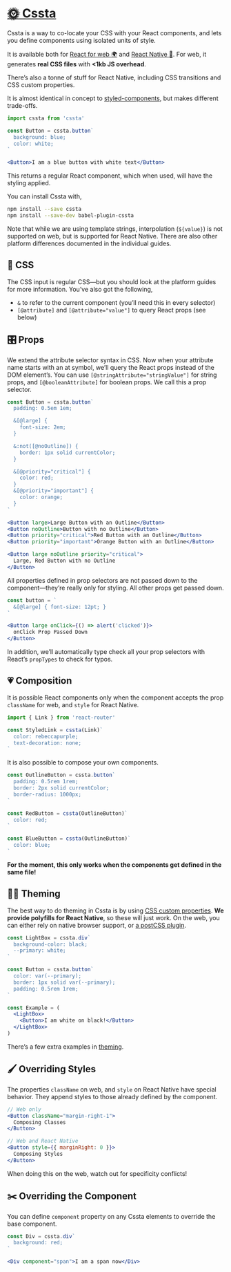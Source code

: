 # [🌞 Cssta](https://jacobp100.github.io/cssta)

Cssta is a way to co-locate your CSS with your React components, and lets you define components using isolated units of style.

It is available both for [React for web 🌍](https://jacobp100.github.io/cssta/web) and [React Native 📱](https://jacobp100.github.io/cssta/native). For web, it generates **real CSS files** with **<1kb JS overhead**.

There’s also a tonne of stuff for React Native, including CSS transitions and CSS custom properties.

It is almost identical in concept to [styled-components](https://github.com/styled-components/styled-components), but makes different trade-offs.

```jsx
import cssta from 'cssta'

const Button = cssta.button`
  background: blue;
  color: white;
`

<Button>I am a blue button with white text</Button>
```

This returns a regular React component, which when used, will have the styling applied.

You can install Cssta with,

```bash
npm install --save cssta
npm install --save-dev babel-plugin-cssta
```

Note that while we are using template strings, interpolation (`${value}`) is not supported on web, but is supported for React Native. There are also other platform differences documented in the individual guides.

## 📝 CSS

The CSS input is regular CSS—but you should look at the platform guides for more information. You’ve also got the following,

* `&` to refer to the current component (you’ll need this in every selector)
* `[@attribute]` and `[@attribute="value"]` to query React props (see below)

## 🎛 Props

We extend the attribute selector syntax in CSS. Now when your attribute name starts with an at symbol, we’ll query the React props instead of the DOM element’s. You can use `[@stringAttribute="stringValue"]` for string props, and `[@booleanAttribute]` for boolean props. We call this a prop selector.

```jsx
const Button = cssta.button`
  padding: 0.5em 1em;

  &[@large] {
    font-size: 2em;
  }

  &:not([@noOutline]) {
    border: 1px solid currentColor;
  }

  &[@priority="critical"] {
    color: red;
  }
  &[@priority="important"] {
    color: orange;
  }
`

<Button large>Large Button with an Outline</Button>
<Button noOutline>Button with no Outline</Button>
<Button priority="critical">Red Button with an Outline</Button>
<Button priority="important">Orange Button with an Outline</Button>

<Button large noOutline priority="critical">
  Large, Red Button with no Outline
</Button>
```

All properties defined in prop selectors are not passed down to the component—they’re really only for styling. All other props get passed down.

```jsx
const button = `
  &[@large] { font-size: 12pt; }
`

<Button large onClick={() => alert('clicked')}>
  onClick Prop Passed Down
</Button>
```

In addition, we’ll automatically type check all your prop selectors with React’s `propTypes` to check for typos.

## 💗 Composition

It is possible React components only when the component accepts the prop `className` for web, and `style` for React Native.

```jsx
import { Link } from 'react-router'

const StyledLink = cssta(Link)`
  color: rebeccapurple;
  text-decoration: none;
`
```

It is also possible to compose your own components.

```jsx
const OutlineButton = cssta.button`
  padding: 0.5rem 1rem;
  border: 2px solid currentColor;
  border-radius: 1000px;
`

const RedButton = cssta(OutlineButton)`
  color: red;
`

const BlueButton = cssta(OutlineButton)`
  color: blue;
`
```

**For the moment, this only works when the components get defined in the same file!**

## 🏳️‍🌈 Theming

The best way to do theming in Cssta is by using [CSS custom properties](https://developer.mozilla.org/en-US/docs/Web/CSS/Using_CSS_variables). **We provide polyfills for React Native**, so these will just work. On the web, you can either rely on native browser support, or [a postCSS plugin](https://github.com/MadLittleMods/postcss-css-variables).

```jsx
const LightBox = cssta.div`
  background-color: black;
  --primary: white;
`

const Button = cssta.button`
  color: var(--primary);
  border: 1px solid var(--primary);
  padding: 0.5rem 1rem;
`

const Example = (
  <LightBox>
    <Button>I am white on black!</Button>
  </LightBox>
)
```

There’s a few extra examples in [theming](https://jacobp100.github.io/cssta/theming).

## 🖌 Overriding Styles

The properties `className` on web, and `style` on React Native have special behavior. They append styles to those already defined by the component.

```jsx
// Web only
<Button className="margin-right-1">
  Composing Classes
</Button>

// Web and React Native
<Button style={{ marginRight: 0 }}>
  Composing Styles
</Button>
```

When doing this on the web, watch out for specificity conflicts!

## ✂️ Overriding the Component

You can define `component` property on any Cssta elements to override the base component.

```jsx
const Div = cssta.div`
  background: red;
`

<Div component="span">I am a span now</Div>
```

